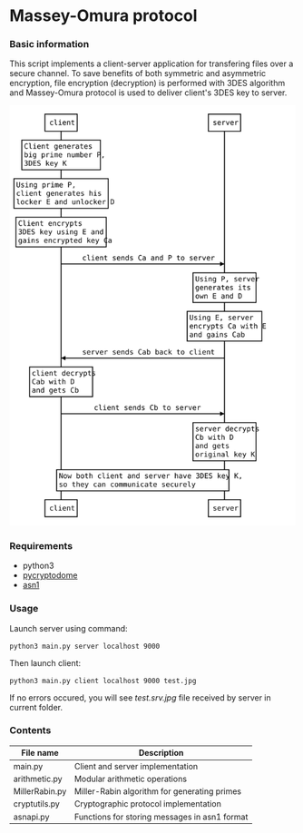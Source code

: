 # Massey-Omura protocol

### Basic information

This script implements a client-server application for transfering files over a secure channel. To save benefits of both symmetric and asymmetric encryption, file encryption (decryption) is performed with 3DES algorithm and Massey-Omura protocol is used to deliver client's 3DES key to server. 

![how it works](https://github.com/Super-pasha/Massey-Omura-protocol/blob/master/Doc/scheme.svg)

### Requirements

- python3
- [pycryptodome](https://pycryptodome.readthedocs.io/en/latest/)
- [asn1](https://pypi.org/project/asn1/)

### Usage

Launch server using command:
```shell=
python3 main.py server localhost 9000
```

Then launch client:
```shell=
python3 main.py client localhost 9000 test.jpg
```

If no errors occured, you will see *test.srv.jpg* file received by server in current folder. 

### Contents

| File name      | Description                                   |
| -------------- | --------------------------------------------- |
| main.py        | Client and server implementation              |
| arithmetic.py  | Modular arithmetic operations                 |
| MillerRabin.py | Miller-Rabin algorithm for generating primes  |
| cryptutils.py  | Cryptographic protocol implementation         |
| asnapi.py      | Functions for storing messages in asn1 format |
